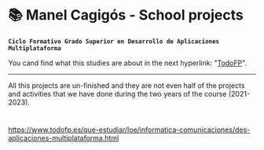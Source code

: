 # 📚 Manel Cagigós - School projects

**`Ciclo Formativo Grado Superior en Desarrollo de Aplicaciones Multiplataforma`**

You cand find what this studies are about in the next hyperlink: "<a href="https://www.todofp.es/que-estudiar/loe/informatica-comunicaciones/des-aplicaciones-multiplataforma.html" target="_blank">TodoFP</a>".

---

All this projects are un-finished and they are not even half of the projects and activities that we have done during the two years of the course (2021-2023).

#


https://www.todofp.es/que-estudiar/loe/informatica-comunicaciones/des-aplicaciones-multiplataforma.html
